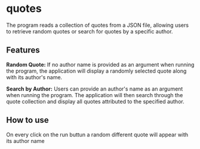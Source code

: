 # quotes

The program reads a collection of quotes from a JSON file, allowing users to retrieve random quotes or search for quotes by a specific author.

## Features

**Random Quote:** If no author name is provided as an argument when running the program, the application will display a randomly selected quote along with its author's name.

**Search by Author:** Users can provide an author's name as an argument when running the program. The application will then search through the quote collection and display all quotes attributed to the specified author.

## How to use
On every click on the run buttun a random different quote will appear with its author name

